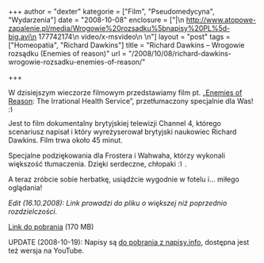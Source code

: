 +++
author = "dexter"
kategorie = ["Film", "Pseudomedycyna", "Wydarzenia"]
date = "2008-10-08"
enclosure = ["|\n    http://www.atopowe-zapalenie.pl/media/Wrogowie%20rozsadku%5bnapisy%20PL%5d-big.avi\n    177742174\n    video/x-msvideo\n    \n"]
layout = "post"
tags = ["Homeopatia", "Richard Dawkins"]
title = "Richard Dawkins – Wrogowie rozsądku (Enemies of reason)"
url = "/2008/10/08/richard-dawkins-wrogowie-rozsadku-enemies-of-reason/"

+++

W dzisiejszym wieczorze filmowym przedstawiamy film pt. &#8222;[Enemies of Reason][1]: The Irrational Health Service&#8221;, przetłumaczony specjalnie dla Was! <img src="http://blog.atopowe.pl/wp-includes/images/smilies/simple-smile.png" alt=":)" class="wp-smiley" style="height: 1em; max-height: 1em;" />

<!--more-->



Jest to film dokumentalny brytyjskiej telewizji Channel 4, którego scenariusz napisał i który wyreżyserował brytyjski naukowiec Richard Dawkins. Film trwa około 45 minut.

Specjalne podziękowania dla Frostera i Wahwaha, którzy wykonali większość tłumaczenia. Dzięki serdeczne, chłopaki  <img src="http://blog.atopowe.pl/wp-includes/images/smilies/simple-smile.png" alt=":)" class="wp-smiley" style="height: 1em; max-height: 1em;" />.

A teraz zróbcie sobie herbatkę, usiądźcie wygodnie w fotelu i&#8230; miłego oglądania!

_Edit (16.10.2008): Link prowadzi do pliku o większej niż poprzednio rozdzielczości._

[Link do pobrania][2] (170 MB)

UPDATE (2008-10-19): Napisy są [do pobrania z napisy.info][3], dostępna jest też wersja na YouTube.

 [1]: http://pl.wikipedia.org/wiki/Wrogowie_rozs%C4%85dku
 [2]: http://www.atopowe-zapalenie.pl/media/Wrogowie%20rozsadku%5bnapisy%20PL%5d-big.avi "Wrogowie rozsądku"
 [3]: http://napisy.info/SzukajNapisow.php?to=Enemies+of+Reason%2C+The&tp=Wrogowie+rozs%B1dku&k=